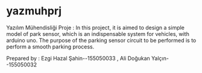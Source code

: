 # yazmuhprj
Yazılım Mühendisliği Proje :
In this project, it is aimed to design a simple model of park sensor, which is an indispensable system for vehicles, with arduino uno. The purpose of the parking sensor circuit to be performed is to perform a smooth parking process.

Prepared by : Ezgi Hazal Şahin--155050033 , Ali Doğukan Yalçın--155050032
